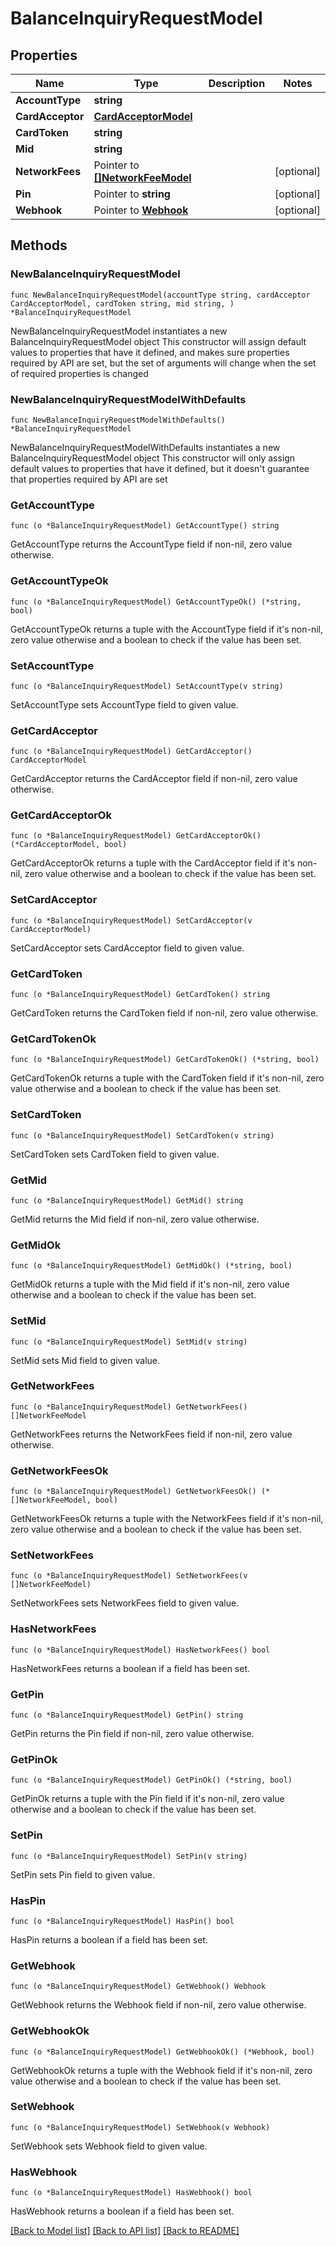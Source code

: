 # BalanceInquiryRequestModel

## Properties

Name | Type | Description | Notes
------------ | ------------- | ------------- | -------------
**AccountType** | **string** |  | 
**CardAcceptor** | [**CardAcceptorModel**](CardAcceptorModel.md) |  | 
**CardToken** | **string** |  | 
**Mid** | **string** |  | 
**NetworkFees** | Pointer to [**[]NetworkFeeModel**](NetworkFeeModel.md) |  | [optional] 
**Pin** | Pointer to **string** |  | [optional] 
**Webhook** | Pointer to [**Webhook**](Webhook.md) |  | [optional] 

## Methods

### NewBalanceInquiryRequestModel

`func NewBalanceInquiryRequestModel(accountType string, cardAcceptor CardAcceptorModel, cardToken string, mid string, ) *BalanceInquiryRequestModel`

NewBalanceInquiryRequestModel instantiates a new BalanceInquiryRequestModel object
This constructor will assign default values to properties that have it defined,
and makes sure properties required by API are set, but the set of arguments
will change when the set of required properties is changed

### NewBalanceInquiryRequestModelWithDefaults

`func NewBalanceInquiryRequestModelWithDefaults() *BalanceInquiryRequestModel`

NewBalanceInquiryRequestModelWithDefaults instantiates a new BalanceInquiryRequestModel object
This constructor will only assign default values to properties that have it defined,
but it doesn't guarantee that properties required by API are set

### GetAccountType

`func (o *BalanceInquiryRequestModel) GetAccountType() string`

GetAccountType returns the AccountType field if non-nil, zero value otherwise.

### GetAccountTypeOk

`func (o *BalanceInquiryRequestModel) GetAccountTypeOk() (*string, bool)`

GetAccountTypeOk returns a tuple with the AccountType field if it's non-nil, zero value otherwise
and a boolean to check if the value has been set.

### SetAccountType

`func (o *BalanceInquiryRequestModel) SetAccountType(v string)`

SetAccountType sets AccountType field to given value.


### GetCardAcceptor

`func (o *BalanceInquiryRequestModel) GetCardAcceptor() CardAcceptorModel`

GetCardAcceptor returns the CardAcceptor field if non-nil, zero value otherwise.

### GetCardAcceptorOk

`func (o *BalanceInquiryRequestModel) GetCardAcceptorOk() (*CardAcceptorModel, bool)`

GetCardAcceptorOk returns a tuple with the CardAcceptor field if it's non-nil, zero value otherwise
and a boolean to check if the value has been set.

### SetCardAcceptor

`func (o *BalanceInquiryRequestModel) SetCardAcceptor(v CardAcceptorModel)`

SetCardAcceptor sets CardAcceptor field to given value.


### GetCardToken

`func (o *BalanceInquiryRequestModel) GetCardToken() string`

GetCardToken returns the CardToken field if non-nil, zero value otherwise.

### GetCardTokenOk

`func (o *BalanceInquiryRequestModel) GetCardTokenOk() (*string, bool)`

GetCardTokenOk returns a tuple with the CardToken field if it's non-nil, zero value otherwise
and a boolean to check if the value has been set.

### SetCardToken

`func (o *BalanceInquiryRequestModel) SetCardToken(v string)`

SetCardToken sets CardToken field to given value.


### GetMid

`func (o *BalanceInquiryRequestModel) GetMid() string`

GetMid returns the Mid field if non-nil, zero value otherwise.

### GetMidOk

`func (o *BalanceInquiryRequestModel) GetMidOk() (*string, bool)`

GetMidOk returns a tuple with the Mid field if it's non-nil, zero value otherwise
and a boolean to check if the value has been set.

### SetMid

`func (o *BalanceInquiryRequestModel) SetMid(v string)`

SetMid sets Mid field to given value.


### GetNetworkFees

`func (o *BalanceInquiryRequestModel) GetNetworkFees() []NetworkFeeModel`

GetNetworkFees returns the NetworkFees field if non-nil, zero value otherwise.

### GetNetworkFeesOk

`func (o *BalanceInquiryRequestModel) GetNetworkFeesOk() (*[]NetworkFeeModel, bool)`

GetNetworkFeesOk returns a tuple with the NetworkFees field if it's non-nil, zero value otherwise
and a boolean to check if the value has been set.

### SetNetworkFees

`func (o *BalanceInquiryRequestModel) SetNetworkFees(v []NetworkFeeModel)`

SetNetworkFees sets NetworkFees field to given value.

### HasNetworkFees

`func (o *BalanceInquiryRequestModel) HasNetworkFees() bool`

HasNetworkFees returns a boolean if a field has been set.

### GetPin

`func (o *BalanceInquiryRequestModel) GetPin() string`

GetPin returns the Pin field if non-nil, zero value otherwise.

### GetPinOk

`func (o *BalanceInquiryRequestModel) GetPinOk() (*string, bool)`

GetPinOk returns a tuple with the Pin field if it's non-nil, zero value otherwise
and a boolean to check if the value has been set.

### SetPin

`func (o *BalanceInquiryRequestModel) SetPin(v string)`

SetPin sets Pin field to given value.

### HasPin

`func (o *BalanceInquiryRequestModel) HasPin() bool`

HasPin returns a boolean if a field has been set.

### GetWebhook

`func (o *BalanceInquiryRequestModel) GetWebhook() Webhook`

GetWebhook returns the Webhook field if non-nil, zero value otherwise.

### GetWebhookOk

`func (o *BalanceInquiryRequestModel) GetWebhookOk() (*Webhook, bool)`

GetWebhookOk returns a tuple with the Webhook field if it's non-nil, zero value otherwise
and a boolean to check if the value has been set.

### SetWebhook

`func (o *BalanceInquiryRequestModel) SetWebhook(v Webhook)`

SetWebhook sets Webhook field to given value.

### HasWebhook

`func (o *BalanceInquiryRequestModel) HasWebhook() bool`

HasWebhook returns a boolean if a field has been set.


[[Back to Model list]](../README.md#documentation-for-models) [[Back to API list]](../README.md#documentation-for-api-endpoints) [[Back to README]](../README.md)


